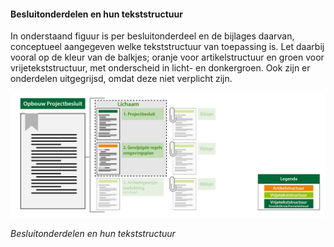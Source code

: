 #### Besluitonderdelen en hun tekststructuur

In onderstaand figuur is per besluitonderdeel en de bijlages daarvan,
conceptueel aangegeven welke tekststructuur van toepassing is. Let daarbij
vooral op de kleur van de balkjes; oranje voor artikelstructuur en groen voor
vrijetekststructuur, met onderscheid in licht- en donkergroen. Ook zijn er onderdelen uitgegrijsd, 
omdat deze niet verplicht zijn.

![](media/OpbouwPBLichaam2204.png)

*Besluitonderdelen en hun tekststructuur*
